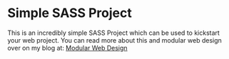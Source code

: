 # Simple SASS Project
This is an incredibly simple SASS Project which can be used to kickstart your web project. You can read more about this and modular web design over on my blog at:
[Modular Web Design](https://kieranmcclung.co.uk/blog/web/modular-web-design)
